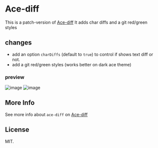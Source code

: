 # Ace-diff

This is a patch-version of [Ace-diff](https://github.com/ace-diff/ace-diff)
It adds char diffs and a git red/green styles

## changes
- add an option `charDiffs` (default to `true`) to control if shows text diff or not.
- add a git red/green styles (works better on dark ace theme)

### preview
![image](https://user-images.githubusercontent.com/11417632/149726002-ee3a7e54-f677-4113-9ffa-67ee9ea932fb.png)
![image](https://user-images.githubusercontent.com/11417632/149726283-9610934d-c88c-4def-986f-3212b3ab852b.png)


## More Info
See more info about `ace-diff` on [Ace-diff](https://github.com/ace-diff/ace-diff)

## License
MIT.
